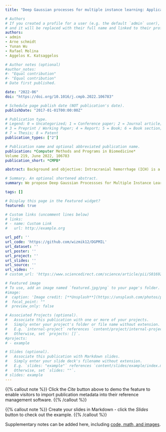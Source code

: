 ```yaml
---
title: "Deep Gaussian processes for multiple instance learning: Application to CT intracranial hemorrhage detection"

# Authors
# If you created a profile for a user (e.g. the default `admin` user), write the username (folder name) here 
# and it will be replaced with their full name and linked to their profile.
authors:
- admin
- Arne schmidt
- Yunan Wu
- Rafael Molina
- Aggelos K. Katsaggelos

# Author notes (optional)
#author_notes:
#- "Equal contribution"
#- "Equal contribution"
# Date first published.

date: "2022-06"
doi: "https://doi.org/10.1016/j.cmpb.2022.106783"

# Schedule page publish date (NOT publication's date).
publishDate: "2017-01-01T00:00:00Z"

# Publication type.
# Legend: 0 = Uncategorized; 1 = Conference paper; 2 = Journal article;
# 3 = Preprint / Working Paper; 4 = Report; 5 = Book; 6 = Book section;
# 7 = Thesis; 8 = Patent
publication_types: ["2"]

# Publication name and optional abbreviated publication name.
publication: *Computer Methods and Programs in Biomedicine*
Volume 219, June 2022, 106783
publication_short: *CMPB*

abstract: Background and objective: Intracranial hemorrhage (ICH) is a life-threatening emergency that can lead to brain damage or death, with high rates of mortality and morbidity. The fast and accurate detection of ICH is important for the patient to get an early and efficient treatment. To improve this diagnostic process, the application of Deep Learning (DL) models on head CT scans is an active area of research. Although promising results have been obtained, many of the proposed models require slice-level annotations by radiologists, which are costly and time-consuming. Methods: We formulate the ICH detection as a problem of Multiple Instance Learning (MIL) that allows training with only scan-level annotations. We develop a new probabilistic method based on Deep Gaussian Processes (DGP) that is able to train with this MIL setting and accurately predict ICH at both slice- and scan-level. The proposed DGPMIL model is able to capture complex feature relations by using multiple Gaussian Process (GP) layers, as we show experimentally. Results: To highlight the advantages of DGPMIL in a general MIL setting, we first conduct several controlled experiments on the MNIST dataset. We show that multiple GP layers outperform one-layer GP models, especially for complex feature distributions. For ICH detection experiments, we use two public brain CT datasets (RSNA and CQ500). We first train a Convolutional Neural Network (CNN) with an attention mechanism to extract the image features, which are fed into our DGPMIL model to perform the final predictions. The results show that DGPMIL model outperforms VGPMIL as well as the attention-based CNN for MIL and other state-of-the-art methods for this problem. The best performing DGPMIL model reaches an AUC-ROC of 0.957 (resp. 0.909) and an AUC-PR of 0.961 (resp. 0.889) on the RSNA (resp. CQ500) dataset. Conclusion: The competitive performance at slice- and scan-level shows that DGPMIL model provides an accurate diagnosis on slices without the need for slice-level annotations by radiologists during training. As MIL is a common problem setting, our model can be applied to a broader range of other tasks, especially in medical image classification, where it can help the diagnostic process.

# Summary. An optional shortened abstract.
summary: We propose Deep Gaussian Processses for Multiple Instance Learning.

tags: []

# Display this page in the Featured widget?
featured: true

# Custom links (uncomment lines below)
# links:
# - name: Custom Link
#   url: http://example.org

url_pdf: ''
url_code: 'https://github.com/wizmik12/DGPMIL'
url_dataset: ''
url_poster: ''
url_project: ''
url_slides: ''
url_source: ''
url_video: ''
# custom_url: 'https://www.sciencedirect.com/science/article/pii/S0169260722001699'

# Featured image
# To use, add an image named `featured.jpg/png` to your page's folder. 
#image:
#  caption: 'Image credit: [**Unsplash**](https://unsplash.com/photos/pLCdAaMFLTE)'
#  focal_point: ""
#  preview_only: false

# Associated Projects (optional).
#   Associate this publication with one or more of your projects.
#   Simply enter your project's folder or file name without extension.
#   E.g. `internal-project` references `content/project/internal-project/index.md`.
#   Otherwise, set `projects: []`.
#projects:
# - example

# Slides (optional).
#   Associate this publication with Markdown slides.
#   Simply enter your slide deck's filename without extension.
#   E.g. `slides: "example"` references `content/slides/example/index.md`.
#   Otherwise, set `slides: ""`.
# slides: example
---
```


{{% callout note %}}
Click the *Cite* button above to demo the feature to enable visitors to import publication metadata into their reference management software.
{{% /callout %}}

{{% callout note %}}
Create your slides in Markdown - click the *Slides* button to check out the example.
{{% /callout %}}

Supplementary notes can be added here, including [code, math, and images](https://wowchemy.com/docs/writing-markdown-latex/).
